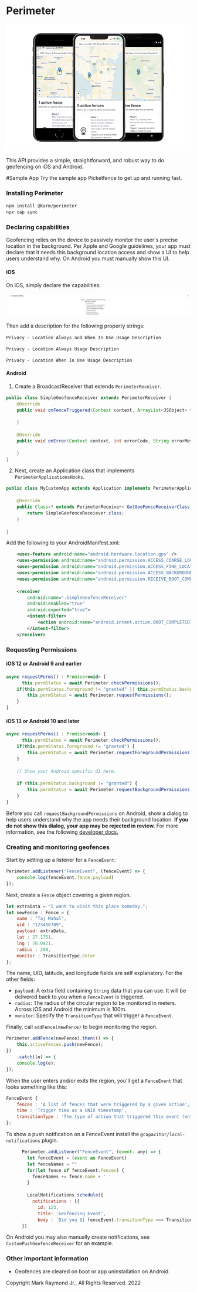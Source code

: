 # Perimeter

![Device Screenshots](docs/device-shots.png)

This API provides a simple, straightforward, and robust way to do geofencing on iOS and Android. 

#Sample App
Try the sample app Picketfence to get up and running fast.


### Installing Perimeter

```bash
npm install @karm/perimeter
npx cap sync
```

### Declaring capabilities

Geofencing relies on the device to passively monitor the user's precise location in the background. Per Apple and Google guidelines, your app must declare that it needs this background location access and show a UI to help users understand why. On Android you must manually show this UI. 

#### iOS

On iOS, simply declare the capabilities:

![iOS Background Location](ios_bg_location.png)

Then add a description for the following property strings:

`Privacy - Location Always and When In Use Usage Description`

`Privacy - Location Always Usage Description`

`Privacy - Location When In Use Usage Description`

#### Android

1. Create a BroadcastReceiver that extends `PerimeterReceiver`.
```java
public class SimpleGeofenceReceiver extends PerimeterReceiver {
    @Override
    public void onFenceTriggered(Context context, ArrayList<JSObject> triggeredJSFences, long triggerTime, int transitionType) {

    }

    @Override
    public void onError(Context context, int errorCode, String errorMessage) {

    }
}
```

2. Next, create an Application class that implements `PerimeterApplicationsHooks`.
```java
public class MyCustomApp extends Application implements PerimeterApplicationHooks {

    @Override
    public Class<? extends PerimeterReceiver> GetGeoFenceReceiverClass() {
        return SimpleGeofenceReceiever.class;
    }

}
```

Add the following to your AndroidManifest.xml:

```xml
    <uses-feature android:name="android.hardware.location.gps" />
    <uses-permission android:name="android.permission.ACCESS_COARSE_LOCATION" />
    <uses-permission android:name="android.permission.ACCESS_FINE_LOCATION" />
    <uses-permission android:name="android.permission.ACCESS_BACKGROUND_LOCATION" />
    <uses-permission android:name="android.permission.RECEIVE_BOOT_COMPLETED" />

    <receiver
        android:name=".SimpleGeofenceReceiver"
        android:enabled="true"
        android:exported="true">
        <intent-filter>
            <action android:name="android.intent.action.BOOT_COMPLETED" />
        </intent-filter>
    </receiver>
```

### Requesting Permissions

#### iOS 12 or Android 9 and earlier

```javascript
async requestPerms() : Promise<void> {
      this.permStatus = await Perimeter.checkPermissions();
    if(this.permStatus.foreground != "granted" || this.permStatus.background != "granted") {
        this.permStatus = await Perimeter.requestPermissions();
    }
}
```

#### iOS 13 or Android 10 and later
```javascript
async requestPerms() : Promise<void> {
      this.permStatus = await Perimeter.checkPermissions();
    if(this.permStatus.foreground != "granted") {
        this.permStatus = await Perimeter.requestForegroundPermissions();
    }

	// Show your Android specific UI here.

    if (this.permStatus.background != "granted") {
        this.permStatus = await Perimeter.requestBackgroundPermissions();
    }
}
```

Before you call `requestBackgroundPermissions` on Android, show a dialog to help users understand why the app needs their background location. **If you do not show this dialog, your app may be rejected in review.** For more information, see the following [developer docs.](https://developer.android.com/training/location/permissions#background-dialog-target-android-11)

### Creating and monitoring geofences

Start by setting up a listener for a `FenceEvent`:

```javascript
Perimeter.addListener("FenceEvent", (fenceEvent) => { 
    console.log(fenceEvent.fence.payload) 
});
```

Next, create a `Fence` object covering a given region.

```javascript
let extraData = "I want to visit this place someday.";
let newFence : Fence = {
    name : "Taj Mahal",
    uid : "123456789",
    payload: extraData,
    lat : 27.1751,
    lng : 78.0421,
    radius : 200, 
    monitor : TransitionType.Enter
};
```

The name, UID, latitude, and longitude fields are self explanatory. For the other fields:

* `payload`: A extra field containing `String` data that you can use. It will be delivered back to you when a `FenceEvent` is triggered.
* `radius`: The radius of the circular region to be monitored in meters. Across iOS and Android the minimum is 100m.
* `monitor`: Specify the `TransitionType` that will trigger a `FenceEvent`.

Finally, call `addFence(newFence)` to begin monitoring the region.

```javascript
Perimeter.addFence(newFence).then(() => {
    this.activeFences.push(newFence);
})
    .catch((e) => {
    console.log(e);
});
```

When the user enters and/or exits the region, you'll get a `FenceEvent` that looks something like this:
```javascript
FenceEvent {
    fences : 'A list of fences that were triggered by a given action',
    time : 'Trigger time as a UNIX timestamp',
    transitionType : 'The type of action that triggered this event (enter or exit)'
};
```

To show a push notification on a FenceEvent install the `@capacitor/local-notifications` plugin.
```javascript
      Perimeter.addListener("FenceEvent", (event: any) => { 
        let fenceEvent = (event as FenceEvent)
        let fenceNames = ""
        for(let fence of fenceEvent.fences) {
          fenceNames += fence.name + ' '
        }

        LocalNotifications.schedule({ 
          notifications : [{ 
            id: 123,
            title: 'Geofencing Event',
            body : `Did you ${ fenceEvent.transitionType === TransitionTypes.Enter ? 'enter' : 'exit' } ${ fenceNames.trimEnd() }?`}]})
      })
```
On Android you may also manually create notifications, see `CustomPushGeofenceReceiver` for an example.

### Other important information
* Geofences are cleared on boot or app uninstallation on Android.

Copyright Mark Raymond Jr., All Rights Reserved. 2022

